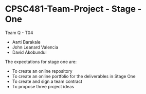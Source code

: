 # CPSC481-Team-Project - Stage - One 
Team Q - T04
- Aarti Barakale
- John Leanard Valencia 
- David Akobundul

The expectations for stage one are: 
- To create an online repository 
- To create an online portfolio for the deliverables in Stage One 
- To create and sign a team contract 
- To propose three project ideas 
